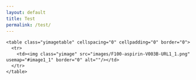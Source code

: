 ```yaml
---
layout: default
title: Test
permalink: /test/
---
```


<html>
<head><title>Image map created by yEd</title>
<style type="text/css">
.tooltip {
  font-size:10pt;
  background-color:#FFFFCC;
  border:1px solid black;
  padding:2px
}
</style>
<style type="text/css">
.tooltip {
  position:absolute;
  display:none
}
</style>
</head>
<body>

<script type="text/javascript">
tooltip = null;
document.onmousemove = updateTooltip;
function updateTooltip(e) {
try {
if (document.all) {
if (document.documentElement && document.documentElement.scrollTop) { // Explorer 6 Strict
x = document.documentElement.scrollLeft + window.event.x;
y = document.documentElement.scrollTop + window.event.y;
}
else { // all other Explorers
x = document.body.scrollLeft + window.event.x;
y = document.body.scrollTop + window.event.y;
}
}
else {
x = e.pageX;
y = e.pageY;
}
if (tooltip != null) {
o = 20;
var sx, sy;
if (self.pageYOffset) { // all except Explorer
sx = self.pageXOffset;
sy = self.pageYOffset;
}
else if (document.documentElement && document.documentElement.scrollTop) { // Explorer 6 Strict
sx = document.documentElement.scrollLeft;
sy = document.documentElement.scrollTop;
}
else if (document.body) { // all other Explorers
sx = document.body.scrollLeft;
sy = document.body.scrollTop;
}
t = y + o + tooltip.offsetHeight;
w = sy + document.body.clientHeight;
if (t > w) {
y = y - o - tooltip.offsetHeight;
}
else {
y = y + o;
}
t = x + o + tooltip.offsetWidth;
w = sx + document.body.clientWidth;
if (t > w) {
x = x - o - tooltip.offsetWidth;
}
else {
x = x + o;
}
if ((tooltip.style.top == '' || tooltip.style.top == 0) && (tooltip.style.left == '' || tooltip.style.left == 0))
{
tooltip.style.width = tooltip.offsetWidth + 'px';
tooltip.style.height = tooltip.offsetHeight + 'px';
}
tooltip.style.left = x + "px";
tooltip.style.top = y + "px";
}
} catch (error) { error = null; }
}
function showTooltip(id) {
try {
tooltip = document.getElementById(id);
tooltip.style.display = "block";
} catch (error) { error = null; }
}
function hideTooltip() {
try {
tooltip.style.display = "none";
} catch (error) { error = null; }
}
</script>

<div class="tooltip" id="n0">UniProt:P35354</div>
<div class="tooltip" id="n1">arachidonate</div>
<div class="tooltip" id="n2">UniProt:P35354</div>
<div class="tooltip" id="n4">PGG2</div>
<div class="tooltip" id="n5">PGH2</div>
<div class="tooltip" id="n8">aspirin</div>
<div class="tooltip" id="n9">salicylic acid</div>
<div class="tooltip" id="n10">15R-HETE</div>
<div class="tooltip" id="n12">OR</div>
<div class="tooltip" id="n13">OR</div>
<div class="tooltip" id="n14">COX-1</div>
<div class="tooltip" id="n15">COX-1</div>

<map name="image1_1">
  <area shape="rect" coords="449,233,529,273" alt="" onmouseover="showTooltip('n15')" onmouseout="hideTooltip()"/>
  <area shape="rect" coords="260,233,340,273" alt="" onmouseover="showTooltip('n14')" onmouseout="hideTooltip()"/>
  <area shape="rect" coords="115,179,145,209" alt="" onmouseover="showTooltip('n13')" onmouseout="hideTooltip()"/>
  <area shape="rect" coords="115,69,145,99" alt="" onmouseover="showTooltip('n12')" onmouseout="hideTooltip()"/>
  <area shape="rect" coords="638,125,738,161" alt="" onmouseover="showTooltip('n10')" onmouseout="hideTooltip()"/>
  <area shape="rect" coords="423,148,523,184" alt="" onmouseover="showTooltip('n9')" onmouseout="hideTooltip()"/>
  <area shape="rect" coords="275,148,375,184" alt="" onmouseover="showTooltip('n8')" onmouseout="hideTooltip()"/>
  <area shape="rect" coords="15,235,115,271" alt="" onmouseover="showTooltip('n5')" onmouseout="hideTooltip()"/>
  <area shape="rect" coords="15,125,115,161" alt="" onmouseover="showTooltip('n4')" onmouseout="hideTooltip()"/>
  <area shape="rect" coords="449,64,529,104" href="http://www.uniprot.org/uniprot/P35354" alt="" onmouseover="showTooltip('n2')" onmouseout="hideTooltip()" target="_blank"/>
  <area shape="rect" coords="15,15,115,51" alt="" onmouseover="showTooltip('n1')" onmouseout="hideTooltip()"/>
  <area shape="rect" coords="260,64,340,104" href="http://www.uniprot.org/uniprot/P35354" alt="" onmouseover="showTooltip('n0')" onmouseout="hideTooltip()" target="_blank"/>
</map>


    <table class="yimagetable" cellspacing="0" cellpadding="0" border="0">
      <tr>
        <td><img class="yimage" src="images/F100-aspirin-V003B-URL1_1.png" usemap="#image1_1" border="0" alt=""/></td>
      </tr>
    </table>

</body>
</html>
